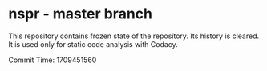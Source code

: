 # nspr - master branch

This repository contains frozen state of the repository.
Its history is cleared. It is used only for static code
analysis with Codacy.

Commit Time: 1709451560
